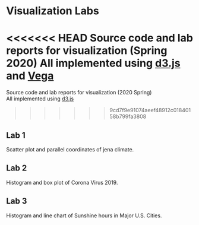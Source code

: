 # Visualization Labs
<<<<<<< HEAD
Source code and lab reports for visualization (Spring 2020)
All implemented using [d3.js](https://d3js.org/) and [Vega](https://vega.github.io/vega/)
=======
Source code and lab reports for visualization (2020 Spring)  
All implemented using [d3.js](https://d3js.org)
>>>>>>> 9cd7f9e91074aeef48912c01840158b799fa3808

## Lab 1
Scatter plot and parallel coordinates of jena climate.

## Lab 2
Histogram and box plot of Corona Virus 2019.

## Lab 3
Histogram and line chart of Sunshine hours in Major U.S. Cities.